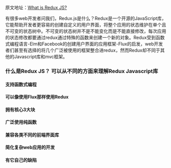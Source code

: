 原文地址：[What is Redux JS?](https://www.mindfiresolutions.com/blog/2018/04/what-is-redux-js/)  

有很多web开发者问我们，Redux.js是什么？Redux是一个开源的JavaScript库，它能帮助开发者更容易的创建自定义的用户界面，将整个应用的状态维护在单个且不可变的状态树中。不可变的状态树并不是不能变化而是不能直接修改，每次应用的状态修改都要通过redux通过特殊的函数来创建一个新的对象。Redux受到函数式编程语言-Elm和Facebook的创建用户界面的应用框架-Flux的启发，web开发者们甚至有选择的将几个广泛被使用的框架整合进redux，然而Redux却不同于其他的Javascript库和mvc框架。

### 什么是Redux JS？ 可以从不同的方面来理解Redux Javascript库

#### 支持函数式编程    

#### 可以像使用Flux那样使用Redux  

####  拥有核心3大块  

#### 广泛使用纯函数  

#### 兼容各类不同的前端界面库  

####  简化复杂web应用的开发

#### 有它自己的缺陷  